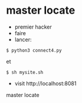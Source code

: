 # master locate
- premier hacker
- faire 
- lancer:
```
$ python3 connect4.py
```
et
```
$ sh mysite.sh
```
- visit http://localhost:8081



master locate
